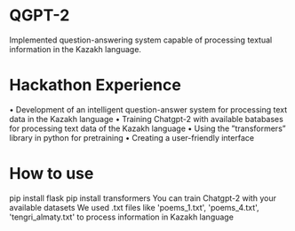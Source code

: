 # QGPT-2
Implemented question-answering system capable of processing textual information in the Kazakh language.
# Hackathon Experience
• Development of an intelligent question-answer system for processing text data in the Kazakh language
• Training Chatgpt-2 with available batabases for processing text data of the Kazakh language
• Using the ”transformers” library in python for pretraining
• Creating a user-friendly interface
# How to use
pip install flask
pip install transformers
You can train Chatgpt-2 with your available datasets
We used .txt files like 'poems_1.txt', 'poems_4.txt', 'tengri_almaty.txt' to process information in Kazakh language
